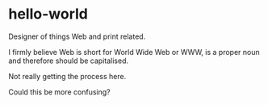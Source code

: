 # hello-world

Designer of things Web and print related.

I firmly believe Web is short for World Wide Web or WWW, is a proper noun and therefore should be capitalised.

Not really getting the process here.

Could this be more confusing?